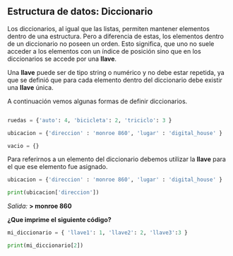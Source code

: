 ## Estructura de datos: Diccionario

Los diccionarios, al igual que las listas, permiten mantener elementos dentro de una estructura. Pero a diferencia de estas, los elementos dentro de un diccionario no poseen un orden. Esto significa, que uno no suele acceder a los elementos con un índice de posición sino que en los diccionarios se accede por una **llave**.

Una **llave** puede ser de tipo string o numérico y no debe estar repetida, ya que se definió que para cada elemento dentro del diccionario debe existir una **llave** única.

A continuación vemos algunas formas de definir diccionarios.

``` python

ruedas = {'auto': 4, 'bicicleta': 2, 'triciclo': 3 }

ubicacion = {'direccion' : 'monroe 860', 'lugar' : 'digital_house' }

vacio = {}
```

Para referirnos a un elemento del diccionario debemos utilizar la **llave** para el que ese elemento fue asignado.

``` python
ubicacion = {'direccion' : 'monroe 860', 'lugar' : 'digital_house' }

print(ubicacion['direccion'])
```
_Salida:_
**> monroe 860**


**¿Que imprime el siguiente código?**

``` python
mi_diccionario = { 'llave1': 1, 'llave2': 2, 'llave3':3 } 

print(mi_diccionario[2])

```

